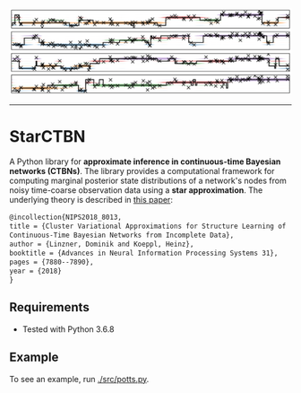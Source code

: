 ![logo](./doc/logo/logo.png)

-----------------------------

# StarCTBN
A Python library for **approximate inference in continuous-time Bayesian networks (CTBNs)**. The library provides a computational framework for computing marginal posterior state distributions of a network's nodes from noisy time-coarse observation data using a **star approximation**. The underlying theory is described in [this paper](https://papers.nips.cc/paper/8013-cluster-variational-approximations-for-structure-learning-of-continuous-time-bayesian-networks-from-incomplete-data):

```
@incollection{NIPS2018_8013,
title = {Cluster Variational Approximations for Structure Learning of Continuous-Time Bayesian Networks from Incomplete Data},
author = {Linzner, Dominik and Koeppl, Heinz},
booktitle = {Advances in Neural Information Processing Systems 31},
pages = {7880--7890},
year = {2018}
}
```

## Requirements
* Tested with Python 3.6.8

## Example
To see an example, run [./src/potts.py](./src/potts.py).
